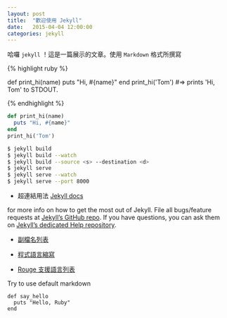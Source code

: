 ```yaml
---
layout: post
title:  "歡迎使用 Jekyll"
date:   2015-04-04 12:00:00
categories: jekyll
---
```


哈囉 `jekyll` ！這是一篇展示的文章。使用 `Markdown` 格式所撰寫

 
{% highlight ruby %}

def print_hi(name) 
  puts "Hi, #{name}"
end
print_hi('Tom')
#=> prints 'Hi, Tom' to STDOUT.

{% endhighlight %}


~~~~~ ruby
def print_hi(name) 
  puts "Hi, #{name}"
end
print_hi('Tom')
~~~~~


~~~~~ bash
$ jekyll build
$ jekyll build --watch
$ jekyll build --source <s> --destination <d>
$ jekyll serve
$ jekyll serve --watch
$ jekyll serve --port 8000
~~~~~

* 超連結用法 [Jekyll docs][jekyll] 

> 
for more info on how to get the most out of Jekyll. File all bugs/feature requests at [Jekyll’s GitHub repo][jekyll-gh]. If you have questions, you can ask them on [Jekyll’s dedicated Help repository][jekyll-help].

* [副檔名列表](http://www.file-extensions.org/filetype/extension/name/source-code-and-script-files)

* [程式語言縮寫](https://support.codebasehq.com/articles/tips-tricks/syntax-highlighting-in-markdown)

* [Rouge 支援語言列表](https://github.com/jneen/rouge/wiki/List-of-supported-languages-and-lexers)

Try to use default markdown


    def say_hello
      puts "Hello, Ruby"
    end


[jekyll]:      http://jekyllrb.com
[jekyll-gh]:   https://github.com/jekyll/jekyll
[jekyll-help]: https://github.com/jekyll/jekyll-help
